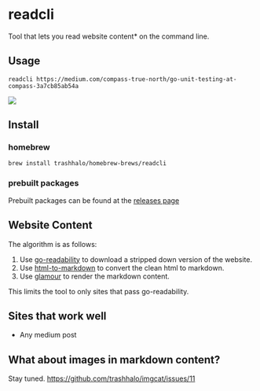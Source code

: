 # readcli

Tool that lets you read website content* on the command line. 

## Usage

```shell
readcli https://medium.com/compass-true-north/go-unit-testing-at-compass-3a7cb85ab54a
```

![](./sample.png)

## Install

### homebrew

```
brew install trashhalo/homebrew-brews/readcli
```

### prebuilt packages

Prebuilt packages can be found at the [releases page](https://github.com/trashhalo/readcli/releases)

## Website Content

The algorithm is as follows:
1. Use [go-readability](https://github.com/go-shiori/go-readability) to download a stripped down version of the website.
2. Use [html-to-markdown](https://github.com/JohannesKaufmann/html-to-markdown) to convert the clean html to markdown.
3. Use [glamour](https://github.com/charmbracelet/glamour) to render the markdown content.

This limits the tool to only sites that pass go-readability.

## Sites that work well

* Any medium post

## What about images in markdown content?

Stay tuned. https://github.com/trashhalo/imgcat/issues/11
